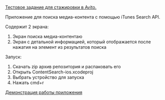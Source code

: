 [Тестовое задание для стажировки в Avito.](https://github.com/avito-tech/iOS-trainee-assignment-2024?tab=readme-ov-file)

Приложение для поиска медиа-контента с помощью iTunes Search API.

Содержит 2 экрана:
1. Экран поиска медиа-контентаю
2. Экран с детальной информацией, который отображается после нажатия на элемент из результатов поиска

Запуск:
1. Скачать zip архив репозитория и распаковать его
2. Открыть СontentSearch-ios.xcodeproj
3. Выбрать устройство для запуска
4. Нажать cmd+r 

[Демонстрация работы приложения](https://disk.yandex.ru/i/tY3ZMRuLsj4sFA)
